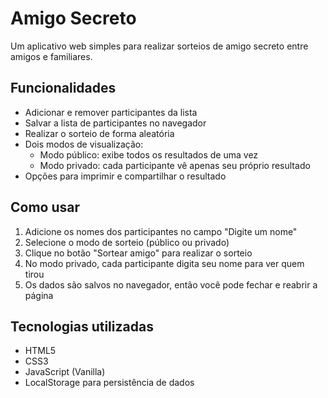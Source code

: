 # Amigo Secreto

Um aplicativo web simples para realizar sorteios de amigo secreto entre amigos e familiares.

## Funcionalidades

- Adicionar e remover participantes da lista
- Salvar a lista de participantes no navegador
- Realizar o sorteio de forma aleatória
- Dois modos de visualização:
  - Modo público: exibe todos os resultados de uma vez
  - Modo privado: cada participante vê apenas seu próprio resultado
- Opções para imprimir e compartilhar o resultado

## Como usar

1. Adicione os nomes dos participantes no campo "Digite um nome"
2. Selecione o modo de sorteio (público ou privado)
3. Clique no botão "Sortear amigo" para realizar o sorteio
4. No modo privado, cada participante digita seu nome para ver quem tirou
5. Os dados são salvos no navegador, então você pode fechar e reabrir a página

## Tecnologias utilizadas

- HTML5
- CSS3 
- JavaScript (Vanilla)
- LocalStorage para persistência de dados

